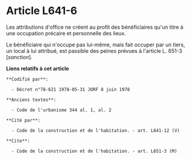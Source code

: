 # Article L641-6

Les attributions d'office ne créent au profit des bénéficiaires qu'un titre à une occupation précaire et personnelle des
lieux.

Le bénéficiaire qui n'occupe pas lui-même, mais fait occuper par un tiers, un local à lui attribué, est passible des peines
prévues à l'article L. 651-3 [*sanction*].

**Liens relatifs à cet article**

	**Codifié par**:

	  - Décret n°78-621 1978-05-31 JORF 8 juin 1978

	**Anciens textes**:

	  - Code de l'urbanisme 344 al. 1, al. 2

	**Cité par**:

	  - Code de la construction et de l'habitation. - art. L641-12 (V)

	**Cite**:

	  - Code de la construction et de l'habitation. - art. L651-3 (M)
